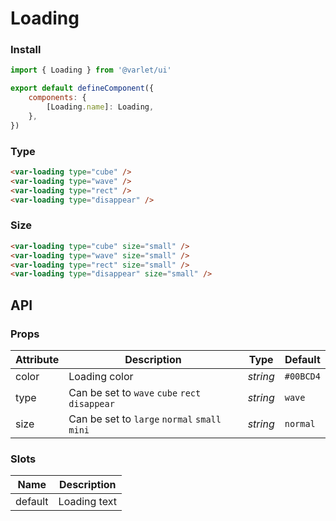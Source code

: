 # Loading

### Install

```js
import { Loading } from '@varlet/ui'

export default defineComponent({
	components: {
		[Loading.name]: Loading,
	},
})
```

### Type

```html
<var-loading type="cube" />
<var-loading type="wave" />
<var-loading type="rect" />
<var-loading type="disappear" />
```

### Size

```html
<var-loading type="cube" size="small" />
<var-loading type="wave" size="small" />
<var-loading type="rect" size="small" />
<var-loading type="disappear" size="small" />
```

## API

### Props

| Attribute | Description                                    | Type     | Default   |
| --------- | ---------------------------------------------- | -------- | --------- |
| color     | Loading color                                  | _string_ | `#00BCD4` |
| type      | Can be set to `wave` `cube` `rect` `disappear` | _string_ | `wave`    |
| size      | Can be set to `large` `normal` `small` `mini`  | _string_ | `normal`  |

### Slots

| Name    | Description  |
| ------- | ------------ |
| default | Loading text |
